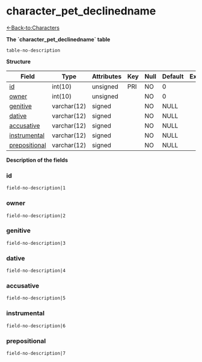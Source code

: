 # character\_pet\_declinedname

[<-Back-to:Characters](database-characters.md)

**The \`character\_pet\_declinedname\` table**

`table-no-description`

**Structure**

| Field              | Type        | Attributes | Key | Null | Default | Extra | Comment |
|--------------------|-------------|------------|-----|------|---------|-------|---------|
| [id][1]            | int(10)     | unsigned   | PRI | NO   | 0       |       |         |
| [owner][2]         | int(10)     | unsigned   |     | NO   | 0       |       |         |
| [genitive][3]      | varchar(12) | signed     |     | NO   | NULL    |       |         |
| [dative][4]        | varchar(12) | signed     |     | NO   | NULL    |       |         |
| [accusative][5]    | varchar(12) | signed     |     | NO   | NULL    |       |         |
| [instrumental][6]  | varchar(12) | signed     |     | NO   | NULL    |       |         |
| [prepositional][7] | varchar(12) | signed     |     | NO   | NULL    |       |         |

[1]: #id
[2]: #owner
[3]: #genitive
[4]: #dative
[5]: #accusative
[6]: #instrumental
[7]: #prepositional

**Description of the fields**

### id

`field-no-description|1`

### owner

`field-no-description|2`

### genitive

`field-no-description|3`

### dative

`field-no-description|4`

### accusative

`field-no-description|5`

### instrumental

`field-no-description|6`

### prepositional

`field-no-description|7`
